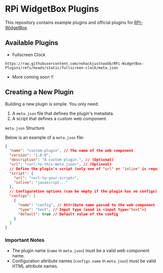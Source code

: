 # RPi WidgetBox Plugins

This repository contains example plugins and official plugins for [RPi-WidgetBox](https://github.com/nohackjustnoobb/RPi-WidgetBox).

## Available Plugins

- Fullscreen Clock

```
https://raw.githubusercontent.com/nohackjustnoobb/RPi-WidgetBox-Plugins/refs/heads/static/fullscreen-clock/meta.json
```

- More coming soon !!

## Creating a New Plugin

Building a new plugin is simple. You only need:

1. A `meta.json` file that defines the plugin's metadata.
2. A script that defines a custom web component.

`meta.json` Structure

Below is an example of a `meta.json` file:

```json
{
  "name": "custom-plugin", // The name of the web component
  "version": "1.0.0",
  "description": "A custom plugin.", // (Optional)
  "url": "<url-to-this-meta.json>", // (Optional)
  // Define the plugin's script (only one of "url" or "inline" is required)
  "script": {
    "url": "<url-to-your-script>",
    "inline": "javascript..."
  },
  // Configuration options (can be empty if the plugin has no configs)
  "configs": [
    {
      "name": "config", // Attribute name passed to the web component
      "type": "text", // Input type (used in <input type="text">)
      "default": true // Default value of the config
    }
  ]
}
```

### Important Notes

- The plugin name (`name` in `meta.json`) must be a valid web component name.
- Configuration attribute names (`configs.name` in `meta.json`) must be valid HTML attribute names.
